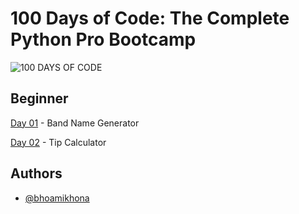 # 100 Days of Code: The Complete Python Pro Bootcamp

![100 DAYS OF CODE](https://user-images.githubusercontent.com/50435319/217755045-40b8d037-aad7-41f1-82fa-611493b95b19.png)

## Beginner

[Day 01](https://github.com/bhoamikhona/python-bootcamp/tree/main/Day%2001) - Band Name Generator

[Day 02](https://github.com/bhoamikhona/python-bootcamp/tree/main/Day%2002) - Tip Calculator

## Authors

- [@bhoamikhona](https://github.com/bhoamikhona)
